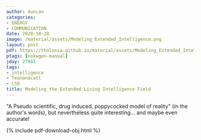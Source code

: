 ```yaml
---
author: duncan
categories:
- ENERGY
- COMMUNICATION
date: 2020-10-28
image: /material/assets/Modeling_Extended_Intelligence.png
layout: post
pdf: https://tholonia.github.io/material/assets/Modeling_Extended_Intelligence.pdf
ptags: [nokwgen-manual]
jday: 27981
tags:
- intelligence
- Teonanácatl
- LSD
title: Modeling the Extended Living Intelligence Field
---
```


"A Pseudo scientific, drug induced, poppycocked model of reality" (in the author's words), but nevertheless quite interesting... and maybe even accurate!

<!--more-->

{% include pdf-download-obj.html %}
